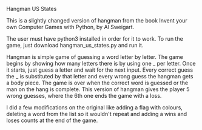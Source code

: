 Hangman US States

This is a slightly changed version of hangman from the book Invent your own Computer Games with Python, by Al Sweigart.

The user must have python3 installed in order for it to work. To run the game, just download hangman_us_states.py and run it.

Hangman is simple game of guessing a word letter by letter. The game begins by showing how many letters there is by using one _ per letter. Once it starts, just guess a letter and wait for the next input. Every correct guess the _ is substituted by that letter and every wrong guess the hangman gets a body piece. The game is over when the correct word is guessed or the man on the hang is complete. This version of hangman gives the player 5 wrong guesses, where the 6th one ends the game with a loss.

I did a few modifications on the original like adding a flag with colours, deleting a word from the list so it wouldn't repeat and adding a wins and loses counts at the end of the game.
